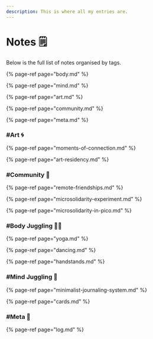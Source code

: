 ```yaml
---
description: This is where all my entries are.
---
```


# Notes 🗒

Below is the full list of notes organised by tags.

{% page-ref page="body.md" %}

{% page-ref page="mind.md" %}

{% page-ref page="art.md" %}

{% page-ref page="community.md" %}

{% page-ref page="meta.md" %}



### \#Art 🌀

{% page-ref page="moments-of-connection.md" %}

{% page-ref page="art-residency.md" %}

### \#Community 💜

{% page-ref page="remote-friendships.md" %}

{% page-ref page="microsolidarity-experiment.md" %}

{% page-ref page="microsolidarity-in-pico.md" %}

### \#Body Juggling 🤸‍♀️

{% page-ref page="yoga.md" %}

{% page-ref page="dancing.md" %}

{% page-ref page="handstands.md" %}



### \#Mind Juggling 🧠

{% page-ref page="minimalist-journaling-system.md" %}

{% page-ref page="cards.md" %}

### \#Meta 🔎

{% page-ref page="log.md" %}



